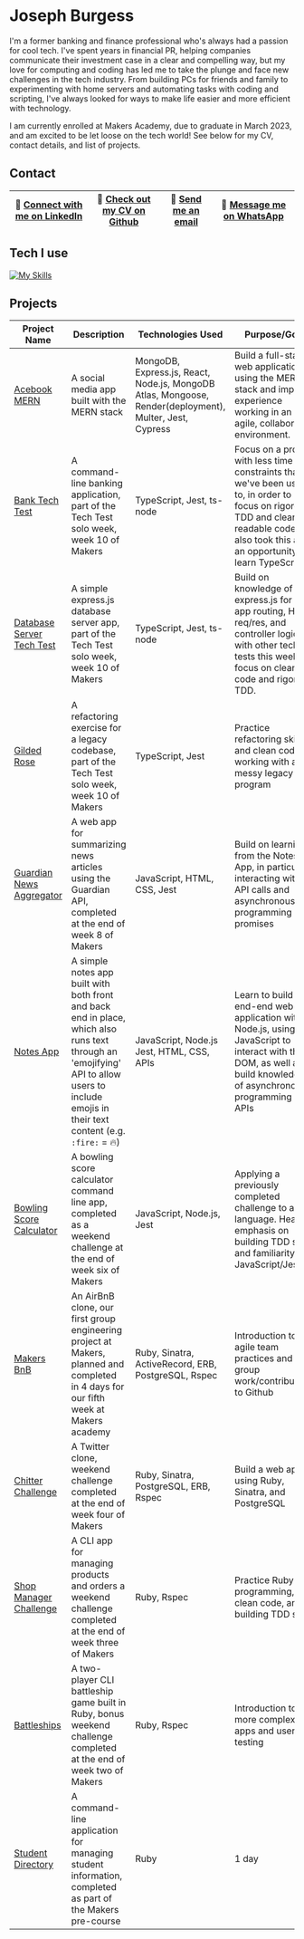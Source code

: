 # Joseph Burgess

I'm a former banking and finance professional who's always had a passion for cool tech. I've spent years in financial PR, helping companies communicate their investment case in a clear and compelling way, but my love for computing and coding has led me to take the plunge and face new challenges in the tech industry. From building PCs for friends and family to experimenting with home servers and automating tasks with coding and scripting, I've always looked for ways to make life easier and more efficient with technology. 

I am currently enrolled at Makers Academy, due to graduate in March 2023, and am excited to be let loose on the tech world! See below for my CV, contact details, and list of projects. 

## Contact
 | 📎 [Connect with me on LinkedIn](https://www.linkedin.com/in/josephburgessmba/) | 📄 [Check out my CV on Github](https://github.com/josephburgess/cv) | 📧 [Send me an email](mailto:josephburgess@gmail.com) | 📱 [Message me on WhatsApp](https://wa.me/447769325254?text=Hi%20Joe!,%20I%20saw%20your%20Github%20) |
|--------------|-------------|-------------------|-------------|
## Tech I use
[![My Skills](https://skillicons.dev/icons?i=js,ts,mongodb,express,react,nodejs,jest,postgres,postman,ruby,rails,html,css,docker)](https://skillicons.dev)

## Projects

| Project Name | Description | Technologies Used | Purpose/Goal | Project Duration | Team Size |
|--------------|-------------|-------------------|--------------|-----------------|-----------|
| [Acebook MERN](https://github.com/josephburgess/acebook-mern) | A social media app built with the MERN stack | MongoDB, Express.js, React, Node.js, MongoDB Atlas, Mongoose, Render(deployment), Multer, Jest, Cypress | Build a full-stack web application using the MERN stack and improve experience working in an agile, collaborative environment. | 2 weeks | 6 |
| [Bank Tech Test](https://github.com/josephburgess/bank-tech-test) | A command-line banking application, part of the Tech Test solo week, week 10 of Makers | TypeScript, Jest, ts-node | Focus on a project with less time constraints than we've been used to, in order to focus on rigorous TDD and clean readable code. I also took this as an opportunity to learn TypeScript. | 2 days | Solo |
| [Database Server Tech Test](https://github.com/josephburgess/database-server-tech-test) | A simple express.js database server app, part of the Tech Test solo week, week 10 of Makers | TypeScript, Jest, ts-node | Build on knowledge of express.js for web app routing, HTTP req/res, and controller logic. As with other tech tests this week, focus on clean code and rigorous TDD. | 1 day | Solo |
| [Gilded Rose](https://github.com/josephburgess/gilded-rose) | A refactoring exercise for a legacy codebase, part of the Tech Test solo week, week 10 of Makers | TypeScript, Jest | Practice refactoring skills and clean code, working with a messy legacy program | 1 day | Solo |
| [Guardian News Aggregator](https://github.com/josephburgess/news-summary-challenge) | A web app for summarizing news articles using the Guardian API, completed at the end of week 8 of Makers | JavaScript, HTML, CSS, Jest | Build on learnings from the Notes App, in particular interacting with API calls and asynchronous programming & promises | 2 days | Solo |
| [Notes App](https://github.com/josephburgess/notes-app) | A simple notes app built with both front and back end in place, which also runs text through an 'emojifying' API to allow users to include emojis in their text content (e.g. `:fire:` = 🔥) | JavaScript, Node.js Jest, HTML, CSS, APIs | Learn to build an end-end web application with Node.js, using JavaScript to interact with the DOM, as well as build knowledge of asynchronous programming and APIs | 2 weeks | Solo |
| [Bowling Score Calculator](https://github.com/josephburgess/bowling-challenge-js) | A bowling score calculator command line app, completed as a weekend challenge at the end of week six of Makers | JavaScript, Node.js, Jest | Applying a previously completed challenge to a new language. Heavy emphasis on building TDD skills and familiarity with JavaScript/Jest | 1 week | Solo |
| [Makers BnB](https://github.com/abodian/makersbnb-ruby-seed) | An AirBnB clone, our first group engineering project at Makers, planned and completed in 4 days for our fifth week at Makers academy | Ruby, Sinatra, ActiveRecord, ERB, PostgreSQL, Rspec | Introduction to agile team practices and group work/contributions to Github | 4 days | 6 |
| [Chitter Challenge](https://github.com/josephburgess/chitter-challenge) | A Twitter clone, weekend challenge completed at the end of week four of Makers | Ruby, Sinatra, PostgreSQL, ERB, Rspec | Build a web app using Ruby, Sinatra, and PostgreSQL | 2 days | Solo |
| [Shop Manager Challenge](https://github.com/josephburgess/shop-manager-challenge) | A CLI app for managing products and orders a weekend challenge completed at the end of week three of Makers | Ruby, Rspec | Practice Ruby programming, clean code, and building TDD skills | 2 days | Solo |
| [Battleships](https://github.com/josephburgess/battleships) | A two-player CLI battleship game built in Ruby, bonus weekend challenge completed at the end of week two of Makers | Ruby, Rspec | Introduction to more complex CLI apps and user I/O testing | 2 days | Solo |
| [Student Directory](https://github.com/josephburgess/student-directory) | A command-line application for managing student information, completed as part of the Makers pre-course | Ruby | 1 day | Solo |